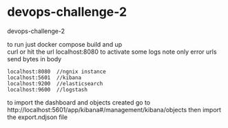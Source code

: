 # devops-challenge-2
devops-challenge-2

to run just docker compose build and up <br>
curl or hit the url localhost:8080 to activate some logs note only error urls send bytes in body 
```
localhost:8080  //ngnix instance
localhost:5601  //kibana
localhost:9200  //elasticsearch
localhost:9600  //logstash

```
to import the dashboard and objects created go to http://localhost:5601/app/kibana#/management/kibana/objects then import the export.ndjson file
